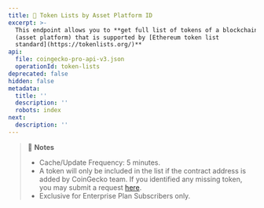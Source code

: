 ```yaml
---
title: 👑 Token Lists by Asset Platform ID
excerpt: >-
  This endpoint allows you to **get full list of tokens of a blockchain network
  (asset platform) that is supported by [Ethereum token list
  standard](https://tokenlists.org/)**
api:
  file: coingecko-pro-api-v3.json
  operationId: token-lists
deprecated: false
hidden: false
metadata:
  title: ''
  description: ''
  robots: index
next:
  description: ''
---
```

> 📘 **Notes**
> 
> - Cache/Update Frequency: 5 minutes.
> - A token will only be included in the list if the contract address is added by CoinGecko team. If you identified any missing token, you may submit a request [here](https://support.coingecko.com/hc/en-us/requests/new).
> - Exclusive for Enterprise Plan Subscribers only.